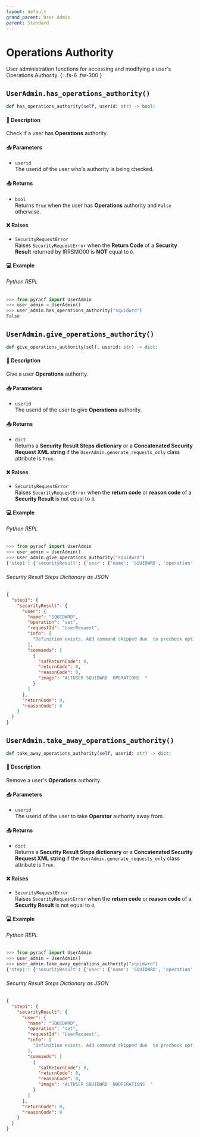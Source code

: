 ```yaml
---
layout: default
grand_parent: User Admin
parent: Standard
---
```


# Operations Authority

User administration functions for accessing and modifying a user's Operations Authority. 
{: .fs-6 .fw-300 }

## `UserAdmin.has_operations_authority()`

```python
def has_operations_authority(self, userid: str) -> bool:
```

#### 📄 Description

Check if a user has **Operations** authority.

#### 📥 Parameters
* `userid`<br>
  The userid of the user who's authority is being checked.

#### 📤 Returns
* `bool`<br>
  Returns `True` when the user has **Operations** authority and `False` otherwise.

#### ❌ Raises
* `SecurityRequestError`<br>
  Raises `SecurityRequestError` when the **Return Code** of a **Security Result** returned by IRRSMO00 is **NOT** equal to `0`.

#### 💻 Example

###### Python REPL
```python
>>> from pyracf import UserAdmin
>>> user_admin = UserAdmin()
>>> user_admin.has_operations_authority("squidwrd")
False
```

## `UserAdmin.give_operations_authority()`

```python
def give_operations_authority(self, userid: str) -> dict:
```

#### 📄 Description

Give a user **Operations** authority.

#### 📥 Parameters
* `userid`<br>
  The userid of the user to give **Operations** authority.

#### 📤 Returns
* `dict`<br>
  Returns a **Security Result Steps dictionary** or a **Concatenated Security Request XML string** if the `UserAdmin.generate_requests_only` class attribute is `True`.

#### ❌ Raises
* `SecurityRequestError`<br>
  Raises `SecurityRequestError` when the **return code** or **reason code** of a **Security Result** is not equal to `0`.

#### 💻 Example

###### Python REPL
```python
>>> from pyracf import UserAdmin
>>> user_admin = UserAdmin()
>>> user_admin.give_operations_authority("squidwrd")
{'step1': {'securityResult': {'user': {'name': 'SQUIDWRD', 'operation': 'set', 'requestId': 'UserRequest', 'info': ['Definition exists. Add command skipped due  to precheck option'], 'commands': [{'safReturnCode': 0, 'returnCode': 0, 'reasonCode': 0, 'image': 'ALTUSER SQUIDWRD  OPERATIONS  '}]}, 'returnCode': 0, 'reasonCode': 0}}}
```

###### Security Result Steps Dictionary as JSON
```json
{
  "step1": {
    "securityResult": {
      "user": {
        "name": "SQUIDWRD",
        "operation": "set",
        "requestId": "UserRequest",
        "info": [
          "Definition exists. Add command skipped due  to precheck option"
        ],
        "commands": [
          {
            "safReturnCode": 0,
            "returnCode": 0,
            "reasonCode": 0,
            "image": "ALTUSER SQUIDWRD  OPERATIONS  "
          }
        ]
      },
      "returnCode": 0,
      "reasonCode": 0
    }
  }
}
```

## `UserAdmin.take_away_operations_authority()`

```python
def take_away_operations_authority(self, userid: str) -> dict:
```

#### 📄 Description

Remove a user's **Operations** authority.

#### 📥 Parameters
* `userid`<br>
  The userid of the user to take **Operator** authority away from.

#### 📤 Returns
* `dict`<br>
  Returns a **Security Result Steps dictionary** or a **Concatenated Security Request XML string** if the `UserAdmin.generate_requests_only` class attribute is `True`.

#### ❌ Raises
* `SecurityRequestError`<br>
  Raises `SecurityRequestError` when the **return code** or **reason code** of a **Security Result** is not equal to `0`.

#### 💻 Example

###### Python REPL
```python
>>> from pyracf import UserAdmin
>>> user_admin = UserAdmin()
>>> user_admin.take_away_operations_authority("squidwrd")
{'step1': {'securityResult': {'user': {'name': 'SQUIDWRD', 'operation': 'set', 'requestId': 'UserRequest', 'info': ['Definition exists. Add command skipped due  to precheck option'], 'commands': [{'safReturnCode': 0, 'returnCode': 0, 'reasonCode': 0, 'image': 'ALTUSER SQUIDWRD  NOOPERATIONS  '}]}, 'returnCode': 0, 'reasonCode': 0}}}
```

###### Security Result Steps Dictionary as JSON
```json
{
  "step1": {
    "securityResult": {
      "user": {
        "name": "SQUIDWRD",
        "operation": "set",
        "requestId": "UserRequest",
        "info": [
          "Definition exists. Add command skipped due  to precheck option"
        ],
        "commands": [
          {
            "safReturnCode": 0,
            "returnCode": 0,
            "reasonCode": 0,
            "image": "ALTUSER SQUIDWRD  NOOPERATIONS  "
          }
        ]
      },
      "returnCode": 0,
      "reasonCode": 0
    }
  }
}
```